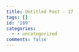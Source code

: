 ```yaml
---
title: Untitled Post - 17
tags: []
id: '109'
categories:
  - - uncategorized
comments: false
---
```

